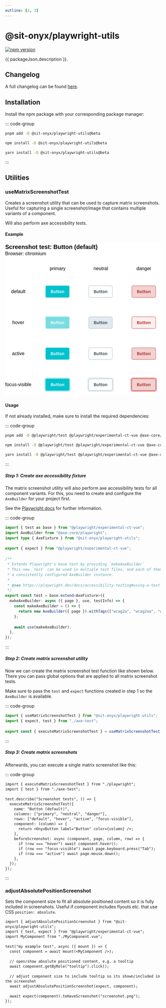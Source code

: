 ```yaml
---
outline: [2, 3]
---
```


<script lang="ts" setup>
import packageJson from "../../../../../packages/playwright-utils/package.json";
</script>

# @sit-onyx/playwright-utils

<div class="hide-external-link">

[![npm version](https://badge.fury.io/js/@sit-onyx%playwright-utils.svg)](https://www.npmjs.com/package/@sit-onyx/playwright-utils)

</div>

{{ packageJson.description }}.

## Changelog

A full changelog can be found [here](/development/packages/changelogs/playwright-utils).

## Installation

Install the npm package with your corresponding package manager:

::: code-group

```sh [pnpm]
pnpm add -D @sit-onyx/playwright-utils@beta
```

```sh [npm]
npm install -D @sit-onyx/playwright-utils@beta
```

```sh [yarn]
yarn install -D @sit-onyx/playwright-utils@beta
```

:::

## Utilities

### useMatrixScreenshotTest

Creates a screenshot utility that can be used to capture matrix screenshots.
Useful for capturing a single screenshot/image that contains multiple variants of a component.

Will also perform axe accessibility tests.

#### Example

![Example of a screenshot matrix for the OnyxButton](../../principles/contributing/example-matrix.png)

#### Usage

If not already installed, make sure to install the required dependencies:

::: code-group

```sh [pnpm]
pnpm add -D @playwright/test @playwright/experimental-ct-vue @axe-core/playwright
```

```sh [npm]
npm install -D @playwright/test @playwright/experimental-ct-vue @axe-core/playwright
```

```sh [yarn]
yarn install -D @playwright/test @playwright/experimental-ct-vue @axe-core/playwright
```

:::

##### Step 1: Create axe accessibility fixture

The matrix screenshot utility will also perform axe accessibility tests for all component variants.
For this, you need to create and configure the `AxeBuilder` for your project first.

See the [Playwright docs](https://playwright.dev/docs/accessibility-testing#creating-a-fixture) for further information.

::: code-group

```ts [axe-test.ts]
import { test as base } from "@playwright/experimental-ct-vue";
import AxeBuilder from "@axe-core/playwright";
import type { AxeFixture } from "@sit-onyx/playwright-utils";

export { expect } from "@playwright/experimental-ct-vue";

/**
 * Extends Playwright's base test by providing `makeAxeBuilder`
 * This new `test` can be used in multiple test files, and each of them will get
 * a consistently configured AxeBuilder instance.
 *
 * @see https://playwright.dev/docs/accessibility-testing#using-a-test-fixture-for-common-axe-configuration
 */
export const test = base.extend<AxeFixture>({
  makeAxeBuilder: async ({ page }, use, testInfo) => {
    const makeAxeBuilder = () => {
      return new AxeBuilder({ page }).withTags(["wcag2a", "wcag2aa", "wcag21a", "wcag21aa"]);
    };

    await use(makeAxeBuilder);
  },
});
```

:::

##### Step 2: Create matrix screenshot utility

Now we can create the matrix screenshot test function like shown below. There you can pass global options that are applied to all matrix screenshot tests.

Make sure to pass the `test` and `expect` functions created in step 1 so the `AxeBuilder` is available.

::: code-group

```ts [playwright.ts]
import { useMatrixScreenshotTest } from "@sit-onyx/playwright-utils";
import { expect, test } from "./axe-test";

export const { executeMatrixScreenshotTest } = useMatrixScreenshotTest({ expect, test });
```

:::

##### Step 3: Create matrix screenshots

Afterwards, you can execute a single matrix screenshot like this:

::: code-group

```tsx [MyComponent.tsx]
import { executeMatrixScreenshotTest } from "./playwright";
import { test } from "./axe-test";

test.describe("Screenshot tests", () => {
  executeMatrixScreenshotTest({
    name: "Button (default)",
    columns: ["primary", "neutral", "danger"],
    rows: ["default", "hover", "active", "focus-visible"],
    component: (column) => {
      return <OnyxButton label="Button" color={column} />;
    },
    beforeScreenshot: async (component, page, column, row) => {
      if (row === "hover") await component.hover();
      if (row === "focus-visible") await page.keyboard.press("Tab");
      if (row === "active") await page.mouse.down();
    },
  });
});
```

:::

### adjustAbsolutePositionScreenshot

Sets the component size to fit all absolute positioned content so it is fully included in screenshots.
Useful if component includes flyouts etc. that use CSS `position: absolute`.

```tsx
import { adjustAbsolutePositionScreenshot } from "@sit-onyx/playwright-utils";
import { test, expect } from "@playwright/experimental-ct-vue";
import MyComponent from "./MyComponent.vue";

test("my example test", async ({ mount }) => {
  const component = await mount(<MyComponent />);

  // open/show absolute positioned content, e.g. a tooltip
  await component.getByRole("tooltip").click();

  // adjust component size to include tooltip so its shown/included in the screenshot
  await adjustAbsolutePositionScreenshot(expect, component);

  await expect(component).toHaveScreenshot("screenshot.png");
});
```
